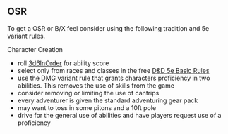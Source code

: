 ## OSR

To get a OSR or B/X feel consider using the following tradition and 5e variant rules.

Character Creation

* roll [3d6InOrder](../rule/3d6InOrder.md) for ability score
* select only from races and classes in the free [D&D 5e Basic Rules](http://dnd.wizards.com/articles/features/basicrules)
* use the DMG variant rule that grants characters proficiency in two abilities. This removes the use of skills from the game
* consider removing or limiting the use of cantrips
* every adventurer is given the standard adventuring gear pack
* may want to toss in some pitons and a 10ft pole
* drive for the general use of abilities and have players request use of a proficiency
